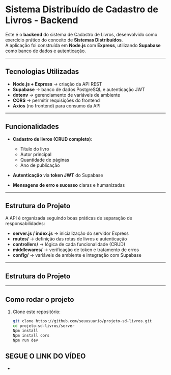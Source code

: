 #  Sistema Distribuído de Cadastro de Livros - Backend

Este é o **backend** do sistema de Cadastro de Livros, desenvolvido como exercício prático do conceito de **Sistemas Distribuídos**.  
A aplicação foi construída em **Node.js** com **Express**, utilizando **Supabase** como banco de dados e autenticação.  

---

##  Tecnologias Utilizadas
- **Node.js + Express** → criação da API REST  
- **Supabase** → banco de dados PostgreSQL e autenticação JWT  
- **dotenv** → gerenciamento de variáveis de ambiente  
- **CORS** → permitir requisições do frontend  
- **Axios** (no frontend) para consumo da API  

---

##  Funcionalidades
- **Cadastro de livros (CRUD completo)**:  
  - Título do livro  
  - Autor principal  
  - Quantidade de páginas  
  - Ano de publicação  

- **Autenticação** via **token JWT** do Supabase  
- **Mensagens de erro e sucesso** claras e humanizadas  

---

## Estrutura do Projeto
A API é organizada seguindo boas práticas de separação de responsabilidades:  
- **server.js / index.js** → inicialização do servidor Express  
- **routes/** → definição das rotas de livros e autenticação  
- **controllers/** → lógica de cada funcionalidade (CRUD)  
- **middlewares/** → verificação de token e tratamento de erros  
- **config/** → variáveis de ambiente e integração com Supabase  

---

##  Estrutura do Projeto
---
##  Como rodar o projeto

1. Clone este repositório:
   ```bash
   git clone https://github.com/seuusuario/projeto-sd-livros.git
   cd projeto-sd-livros/server
   Npm install
   Npm install cors
   Npm run dev

## SEGUE O LINK DO VÍDEO
-







